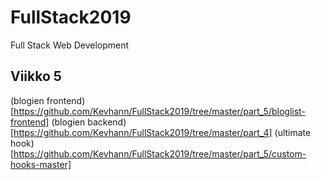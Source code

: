 # FullStack2019
Full Stack Web Development 

## Viikko 5
(blogien frontend)[https://github.com/Kevhann/FullStack2019/tree/master/part_5/bloglist-frontend]
(blogien backend)[https://github.com/Kevhann/FullStack2019/tree/master/part_4]
(ultimate hook)[https://github.com/Kevhann/FullStack2019/tree/master/part_5/custom-hooks-master]
